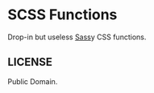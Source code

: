 SCSS Functions
==============

Drop-in but useless [Sass](http://sass-lang.com/)y CSS functions.

LICENSE
-------

Public Domain.
